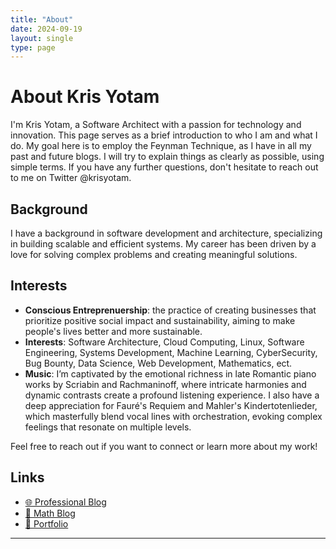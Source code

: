 ```yaml
---
title: "About"
date: 2024-09-19
layout: single
type: page
---
```


# About Kris Yotam

I'm Kris Yotam, a Software Architect with a passion for technology and innovation. This page serves as a brief introduction to who I am and what I do. My goal here is to employ the Feynman Technique, as I have in all my past and future blogs. I will try to explain things as clearly as possible, using simple terms. If you have any further questions, don't hesitate to reach out to me on Twitter @krisyotam.

## Background

I have a background in software development and architecture, specializing in building scalable and efficient systems. My career has been driven by a love for solving complex problems and creating meaningful solutions.

## Interests

- **Conscious Entreprenuership**: the practice of creating businesses that prioritize positive social impact and sustainability, aiming to make people's lives better and more sustainable.
- **Interests**: Software Architecture, Cloud Computing, Linux, Software Engineering, Systems Development, Machine Learning, CyberSecurity, Bug Bounty, Data Science, Web Development, Mathematics, ect.
- **Music**: I’m captivated by the emotional richness in late Romantic piano works by Scriabin and Rachmaninoff, where intricate harmonies and dynamic contrasts create a profound listening experience. I also have a deep appreciation for Fauré's Requiem and Mahler's Kindertotenlieder, which masterfully blend vocal lines with orchestration, evoking complex feelings that resonate on multiple levels.

Feel free to reach out if you want to connect or learn more about my work!

## Links

- [🌐 Professional Blog](https://krisyotam.github.io/myblog/)
- [🔢 Math Blog](https://krisyotam.github.io/mathblog/)
- [📁 Portfolio](https://krisyotam.github.io/myportfolio/)

---


